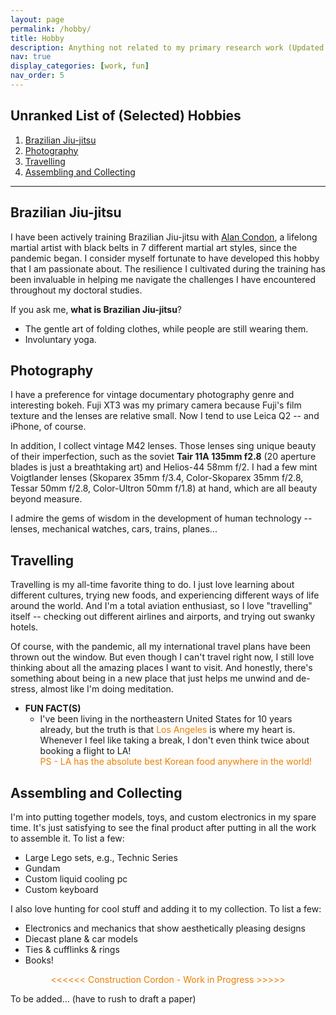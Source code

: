 ```yaml
---
layout: page
permalink: /hobby/
title: Hobby
description: Anything not related to my primary research work (Updated Jan. 2025)
nav: true
display_categories: [work, fun]
nav_order: 5
---
```


<!-- For now, this page is assumed to be a static description of my hobby.  -->



## Unranked List of (Selected) Hobbies 
1. [Brazilian Jiu-jitsu](#brazilian-jiu-jitsu)
2. [Photography](#photography)
3. [Travelling](#travelling)
4. [Assembling and Collecting](#assembling-and-collecting)

---



## Brazilian Jiu-jitsu
I have been actively training Brazilian Jiu-jitsu with [Alan Condon](https://518empire.com/about-us/), a lifelong martial artist with black belts in 7 different martial art styles, since the pandemic began.
I consider myself fortunate to have developed this hobby that I am passionate about. The resilience I cultivated during the training has been invaluable in helping me navigate the challenges I have encountered throughout my doctoral studies.

If you ask me, **what is Brazilian Jiu-jitsu**? 
    
* The gentle art of folding clothes, while people are still wearing them.
* Involuntary yoga.



<!-- <br> -->
<!-- <br> -->

## Photography

I have a preference for vintage documentary photography genre and interesting bokeh. Fuji XT3 was my primary camera because Fuji's film texture and the lenses are relative small. Now I tend to use Leica Q2 -- and iPhone, of course.

In addition, I collect vintage M42 lenses. 
Those lenses sing unique beauty of their imperfection, such as the soviet **Tair 11A 135mm f2.8** (20 aperture blades is just a breathtaking art) and Helios-44 58mm f/2. I had a few mint Voigtlander lenses (Skoparex 35mm f/3.4, Color-Skoparex 35mm f/2.8, Tessar 50mm f/2.8, Color-Ultron 50mm f/1.8) at hand, which are all beauty beyond measure.

I admire the gems of wisdom in the development of human technology -- lenses, mechanical watches, cars, trains, planes...

<!-- A list of current collections: 
- Voigtlander Skoparex 35mm f/3.4
- Voigtlander Tessar 50mm f/2.8
- Voigtlander Color-Skoparex 35mm f/2.8
- Voigtlander Color-Ultron 50mm f/1.8
- Carl Zeiss Jena Flektogon 35mm f/2.4
- Helios-44 58mm f/2
- Tair 11A 135mm f2.8 -->

<!-- <br> -->
<!-- <br> -->

## Travelling

Travelling is my all-time favorite thing to do. I just love learning about different cultures, trying new foods, and experiencing different ways of life around the world. And I'm a total aviation enthusiast, so I love "travelling" itself -- checking out different airlines and airports, and trying out swanky hotels. 

Of course, with the pandemic, all my international travel plans have been thrown out the window. But even though I can't travel right now, I still love thinking about all the amazing places I want to visit. And honestly, there's something about being in a new place that just helps me unwind and de-stress, almost like I'm doing meditation.

- **FUN FACT(S)**
    * I've been living in the northeastern United States for 10 years already, but the truth is that <span style="color:#EB7F00">Los Angeles</span> is where my heart is. Whenever I feel like taking a break, I don't even think twice about booking a flight to LA! \
    <span style="color:#EB7F00">PS - LA has the absolute best Korean food anywhere in the world!</span>
    

<!-- <br>
<br> -->

## Assembling and Collecting

I'm into putting together models, toys, and custom electronics in my spare time. It's just satisfying to see the final product after putting in all the work to assemble it. To list a few:
- Large Lego sets, e.g., Technic Series
- Gundam 
- Custom liquid cooling pc
- Custom keyboard


I also love hunting for cool stuff and adding it to my collection. To list a few: 
- Electronics and mechanics that show aesthetically pleasing designs 
- Diecast plane & car models
- Ties & cufflinks & rings
- Books!

<!-- <br>
<br> -->

<p style="text-align: center; color: #EB7F00"> <<<<<< Construction Cordon - Work in Progress >>>>> </p>


To be added... (have to rush to draft a paper)